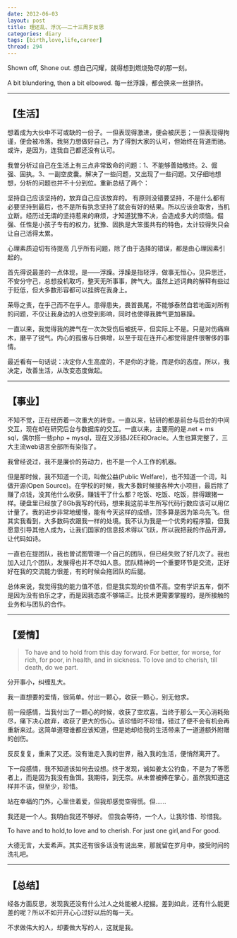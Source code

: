 ```yaml
---
date: 2012-06-03
layout: post
title: 理还乱、浮沉——二十三周岁反思
categories: diary
tags: [birth,love,life,career]
thread: 294
---
```


Shown off, Shone out.
想自己闪耀，就得想到燃烧殆尽的那一刻。

A bit blundering, then a bit elbowed.
每一丝浮躁，都会换来一丝排挤。

---

## 【生活】

想着成为大伙中不可或缺的一份子。一但表现得激进，便会被厌恶；一但表现得拘谨，便会被冷落。我努力想做好自己，为了得到大家的认可，但始终在背道而驰。或许，是因为，连我自己都还没有认可。

<!-- more -->

我曽分析过自己在生活上有三点非常致命的问题：1、不能够善始敬终。2、倔强、固执。3、一副空皮囊。解决了一些问题，又出现了一些问题。又仔细地想想，分析的问题也并不十分到位。重新总结了两个：

坚持自己应该坚持的，放弃自己应该放弃的。
有原则没错要坚持，不是什么都有必要坚持到最后，也不是所有执念坚持了就会有好的结果。所以应该会取舍，当机立断。经历过无谓的坚持惹来的麻烦，才知道犹豫不决，会造成多大的烦恼。倔强、任性是小孩子专有的权力，犹豫、固执是大笨蛋共有的特色，太计较得失只会让自己活得太累。

心理素质迫切有待提高
几乎所有问题，除了由于选择的错误，都是由心理因素引起的。

首先得说最差的一点体现，是——浮躁。浮躁是指轻浮，做事无恒心，见异思迁，不安分守己，总想投机取巧，整天无所事事，脾气大。虽然上述词典的解释有些过于贬低，但大多数形容都可以挂牌在我身上。

荣辱之责，在乎己而不在乎人。患得患失，畏首畏尾，不能够泰然自若地面对所有的问题，不仅让我身边的人也受到影响，同时也使得我脾气更加暴躁。

一直以来，我觉得我的脾气在一次次受伤后被抚平，但实际上不是。只是对伤痛麻木，磨平了锐气。内心的孤傲与日俱增，以至于现在连开心都觉得是件很奢侈的事情。

最近看有一句话说：决定你人生高度的，不是你的才能，而是你的态度。所以，我决定，改善生活，从改变态度做起。

---

## 【事业】

不知不觉，正在经历着一次重大的转变。一直以来，钻研的都是前台与后台的中间交互，现在却在研究后台与数据库的交互。一直以来，主要用的是.net + ms sql，偶尔搭一些php + mysql，现在又涉猎J2EE和Oracle。人生也算完整了，三大主流web语言全部所有染指了。

我曾经说过，我不是廉价的劳动力，也不是一个人工作的机器。

但是那时候，我不知道一个词，叫做公益(Public Welfare)，也不知道一个词，叫做开源(Open Source)。在学校的时候，我大多数时候接各种大小项目，最后除了赚了点钱，没其他什么收获。赚钱干了什么都？吃饭、吃饭、吃饭，胖得跟猪一样。硬盘里已经放了8Gb我写的代码，想来我这前半生所写代码行数应该可以用亿计量了。我的进步非常地缓慢，能有今天这样的成绩，顶多算是因为笨鸟先飞。但其实我看到，大多数码农跟我一样的处境。我不认为我是一个优秀的程序猿，但我愿意引导其他人成为，让我们国家的信息技术得以飞跃，所以我把我的作品开源，让代码如诗。



一直也在提团队，我也曽试图管理一个自己的团队，但已经失败了好几次了。我也加入过几个团队，发展得也并不尽如人意。团队精神的一个重要环节是交流，正好好在我的交流能力很差，有的时候会拖团队的后腿。

总体来说，我觉得我的能力值不低，但是我实现的价值不高。空有学识五车，倒不是因为没有伯乐之才，而是因我态度不够端正。比技术更需要掌握的，是所接触的业务和与团队的合作。

---

## 【爱情】

>To have and to hold from this day forward. For better, for worse, for rich, for poor, in health, and in sickness. To love and to cherish, till death, do we part.

分开事小，纠缠乱大。

我一直想要的爱情，很简单。付出一颗心，收获一颗心，别无他求。

前一段感情，当我付出了一颗心的时候，收获了空欢喜。当终于那么一天心消耗殆尽，痛下决心放弃，收获了更大的伤心。该珍惜时不珍惜，错过了便不会有机会再重新来过。这简单道理谁都应该知道，但是她却给我的生活带来了一道道额外附赠的创伤。

反反复复，重来了又还。没有谁走入我的世界，融入我的生活，便悄然离开了。

下一段感情，我不知道该如何去设想。终于发现，诚如姜太公钓鱼，不是为了等愿者上，而是因为我没有鱼饵。我期待，到无奈。从未曽被捧在掌心，虽然我知道这样并不该，但至少，珍惜。

站在幸福的门外，心里住着爱，但我却感觉空得慌。但……

我还是一个人。我明白我还不够好。
但我会等待，一个人，让我珍惜、珍惜我。

To have and to hold,to love and to cherish.
For just one girl,and For good.

大德无言，大爱希声。其实还有很多话没有说出来，那就留在岁月中，接受时间的洗礼吧。

---

## 【总结】

经各方面反思，发现我还没有什么过人之处能被人挖掘。差到如此，还有什么能更差的呢？所以不如开开心心过好以后的每一天。

不求做伟大的人，却要做大写的人，这就是我。
